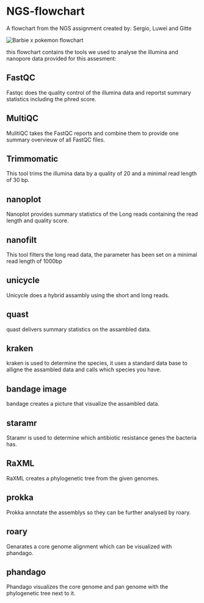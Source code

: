 # NGS-flowchart
A flowchart from the NGS assignment 
created by: Sergio, Luwei and Gitte

![Barbie x pokemon flowchart](https://user-images.githubusercontent.com/74473159/228907003-ae52893d-0fc4-4517-b642-a71c61d77f52.jpeg)

this flowchart contains the tools we used to analyse the illumina and nanopore data provided for this assesment:

## FastQC

Fastqc does the quality control of the illumina data and reportst summary statistics including the phred score.

## MultiQC

MulitiQC takes the FastQC reports and combine them to provide one summary overvieuw of all FastQC files.

## Trimmomatic

This tool trims the illumina data by a quality of 20 and a minimal read length of 30 bp.

## nanoplot

Nanoplot provides summary statistics of the Long reads containing the read length and quality score.

## nanofilt

This tool filters the long read data, the parameter has been set on a minimal read length of 1000bp

## unicycle

Unicycle does a hybrid assambly using the short and long reads. 

## quast

quast delivers summary statistics on the assambled data.

## kraken

kraken is used to determine the species, it uses a standard data base to alligne the assambled data and calls which species you have.

## bandage image

bandage creates a picture that visualize the assambled data.

## staramr

Staramr is used to determine which antibiotic resistance genes the bacteria has.

## RaXML

RaXML creates a phylogenetic tree from the given genomes.

## prokka

Prokka annotate the assemblys so they can be further analysed by roary.


## roary

Genarates a core genome alignment which can be visualized with phandago.

## phandago

Phandago visualizes the core genome and pan genome with the phylogenetic tree next to it.

